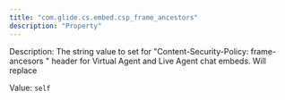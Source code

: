 ```yaml
---
title: "com.glide.cs.embed.csp_frame_ancestors"
description: "Property"
---
```


Description: The string value to set for "Content-Security-Policy: frame-ancesors <string>" header for Virtual Agent and Live Agent chat embeds. Will replace <string>

Value: `self`
